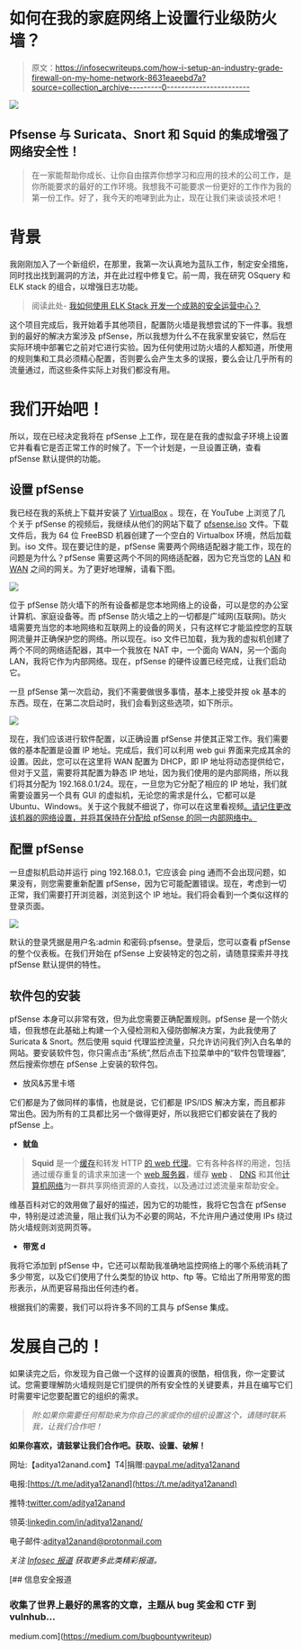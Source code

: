# 如何在我的家庭网络上设置行业级防火墙？

> 原文：<https://infosecwriteups.com/how-i-setup-an-industry-grade-firewall-on-my-home-network-8631eaeebd7a?source=collection_archive---------0----------------------->

![](img/4565e1a87ef33d693ecf979fc071f267.png)

## Pfsense 与 Suricata、Snort 和 Squid 的集成增强了网络安全性！

> 在一家能帮助你成长、让你自由摆弄你想学习和应用的技术的公司工作，是你所能要求的最好的工作环境。我想我不可能要求一份更好的工作作为我的第一份工作。好了，我今天的咆哮到此为止，现在让我们来谈谈技术吧！

# 背景

我刚刚加入了一个新组织，在那里，我第一次认真地为蓝队工作，制定安全措施，同时找出找到漏洞的方法，并在此过程中修复它。前一周，我在研究 OSquery 和 ELK stack 的组合，以增强日志功能。

> 阅读此处- [我如何使用 ELK Stack 开发一个成熟的安全运营中心？](https://medium.com/bugbountywriteup/how-i-developed-a-full-fledged-security-operations-centre-using-elk-stack-8dfaec821e23)

这个项目完成后，我开始着手其他项目，配置防火墙是我想尝试的下一件事。我想到的最好的解决方案涉及 pfSense，所以我想为什么不在我家里安装它，然后在实际环境中部署它之前对它进行实验。因为任何使用过防火墙的人都知道，所使用的规则集和工具必须精心配置，否则要么会产生太多的误报，要么会让几乎所有的流量通过，而这些条件实际上对我们都没有用。

# 我们开始吧！

所以，现在已经决定我将在 pfSense 上工作，现在是在我的虚拟盒子环境上设置它并看看它是否正常工作的时候了。下一个计划是，一旦设置正确，查看 pfSense 默认提供的功能。

## 设置 pfSense

我已经在我的系统上下载并安装了 [VirtualBox](https://www.virtualbox.org) 。现在，在 YouTube 上浏览了几个关于 pfSense 的视频后，我继续从他们的网站下载了 [pfsense.iso](https://www.pfsense.org/download/) 文件。下载文件后，我为 64 位 FreeBSD 机器创建了一个空白的 Virtualbox 环境，然后加载到。iso 文件。现在要记住的是，pfSense 需要两个网络适配器才能工作，现在的问题是为什么？pfSense 需要这两个不同的网络适配器，因为它充当您的 [LAN](https://en.wikipedia.org/wiki/Local_area_network) 和 [WAN](https://en.wikipedia.org/wiki/Wide_area_network) 之间的网关。为了更好地理解，请看下图。

![](img/0eecceb64fa5e2e09c8b6c49d7d7c30a.png)

位于 pfSense 防火墙下的所有设备都是您本地网络上的设备，可以是您的办公室计算机、家庭设备等。而 pfSense 防火墙之上的一切都是广域网(互联网)。防火墙需要充当您的本地网络和互联网上的设备的网关，只有这样它才能监控您的互联网流量并正确保护您的网络。所以现在。iso 文件已加载，我为我的虚拟机创建了两个不同的网络适配器，其中一个我放在 NAT 中，一个面向 WAN，另一个面向 LAN，我将它作为内部网络。现在，pfSense 的硬件设置已经完成，让我们启动它。

一旦 pfSense 第一次启动，我们不需要做很多事情，基本上接受并按 ok 基本的东西。现在，在第二次启动时，我们会看到这些选项，如下所示。

![](img/fcf6ebf45051a6a62bc3814298402c9c.png)

现在，我们应该进行软件配置，以正确设置 pfSense 并使其正常工作。我们需要做的基本配置是设置 IP 地址。完成后，我们可以利用 web gui 界面来完成其余的设置。因此，您可以在这里将 WAN 配置为 DHCP，即 IP 地址将动态提供给它，但对于又蓝，需要将其配置为静态 IP 地址，因为我们使用的是内部网络，所以我们将其分配为 192.168.0.1/24。现在，一旦您为它分配了相应的 IP 地址，我们就需要设置另一个具有 GUI 的虚拟机，无论您的需求是什么，它都可以是 Ubuntu、Windows。关于这个我就不细说了，你可以在这里看视频[。请记住更改该机器的网络设置，并将其保持在分配给 pfSense 的同一内部网络中。](https://www.youtube.com/watch?v=QbmRXJJKsvs)

## 配置 pfSense

一旦虚拟机启动并运行 ping 192.168.0.1，它应该会 ping 通而不会出现问题，如果没有，则您需要重新配置 pfSense，因为它可能配置错误。现在，考虑到一切正常，我们需要打开浏览器，浏览到这个 IP 地址。我们将会看到一个类似这样的登录页面。

![](img/248442377e4d6809b1729f27c193687f.png)

默认的登录凭据是用户名:admin 和密码:pfsense。登录后，您可以查看 pfSense 的整个仪表板。在我们开始在 pfSense 上安装特定的包之前，请随意探索并寻找 pfSense 默认提供的特性。

## 软件包的安装

pfSense 本身可以非常有效，但为此您需要正确配置规则。pfSense 是一个防火墙，但我想在此基础上构建一个入侵检测和入侵防御解决方案，为此我使用了 Suricata & Snort。然后使用 squid 代理监控流量，只允许访问我们列入白名单的网站。要安装软件包，你只需点击“系统”,然后点击下拉菜单中的“软件包管理器”,然后搜索你想在 pfSense 上安装的软件包。

*   放风&苏里卡塔

它们都是为了做同样的事情，也就是说，它们都是 IPS/IDS 解决方案，而且都非常出色。因为所有的工具都比另一个做得更好，所以我把它们都安装在了我的 pfSense 上。

*   **鱿鱼**

> **Squid** 是一个[缓存](https://en.wikipedia.org/wiki/Web_cache)和转发 HTTP [的 web 代理](https://en.wikipedia.org/wiki/Web_proxy)。它有各种各样的用途，包括通过缓存重复的请求来加速一个 [web 服务器](https://en.wikipedia.org/wiki/Web_server)，缓存 [web](https://en.wikipedia.org/wiki/World_Wide_Web) 、 [DNS](https://en.wikipedia.org/wiki/Domain_Name_System) 和其他[计算机网络](https://en.wikipedia.org/wiki/Computer_network)为一群共享网络资源的人查找，以及通过过滤流量来帮助安全。

维基百科对它的效用做了最好的描述，因为它的功能性，我将它包含在 pfSense 中，特别是过滤流量，阻止我们认为不必要的网站，不允许用户通过使用 IPs 绕过防火墙规则浏览网页等。

*   **带宽 d**

我将它添加到 pfSense 中，它还可以帮助我准确地监控网络上的哪个系统消耗了多少带宽，以及它们使用了什么类型的协议 http、ftp 等。它给出了所用带宽的图形表示，从而更容易指出任何违约者。

根据我们的需要，我们可以将许多不同的工具与 pfSense 集成。

# 发展自己的！

如果读完之后，你发现为自己做一个这样的设置真的很酷，相信我，你一定要试试。您需要理解防火墙规则是它们提供的所有安全性的关键要素，并且在编写它们时需要牢记您要配置它的组织的需求。

> *附:如果你需要任何帮助来为你自己的家或你的组织设置这个，请随时联系我，让我们合作吧！*

**如果你喜欢，请鼓掌让我们合作吧。获取、设置、破解！**

网址:【aditya12anand.com】T4|捐赠:[paypal.me/aditya12anand](https://paypal.me/aditya12anand)

电报:[https://t.me/aditya12anand](https://t.me/aditya12anand)

推特:[twitter.com/aditya12anand](https://twitter.com/aditya12anand?source=post_page---------------------------)

领英:[linkedin.com/in/aditya12anand/](https://www.linkedin.com/in/aditya12anand/?source=post_page---------------------------)

电子邮件:aditya12anand@protonmail.com

*关注* [*Infosec 报道*](https://medium.com/bugbountywriteup) *获取更多此类精彩报道。*

[](https://medium.com/bugbountywriteup) [## 信息安全报道

### 收集了世界上最好的黑客的文章，主题从 bug 奖金和 CTF 到 vulnhub…

medium.com](https://medium.com/bugbountywriteup)